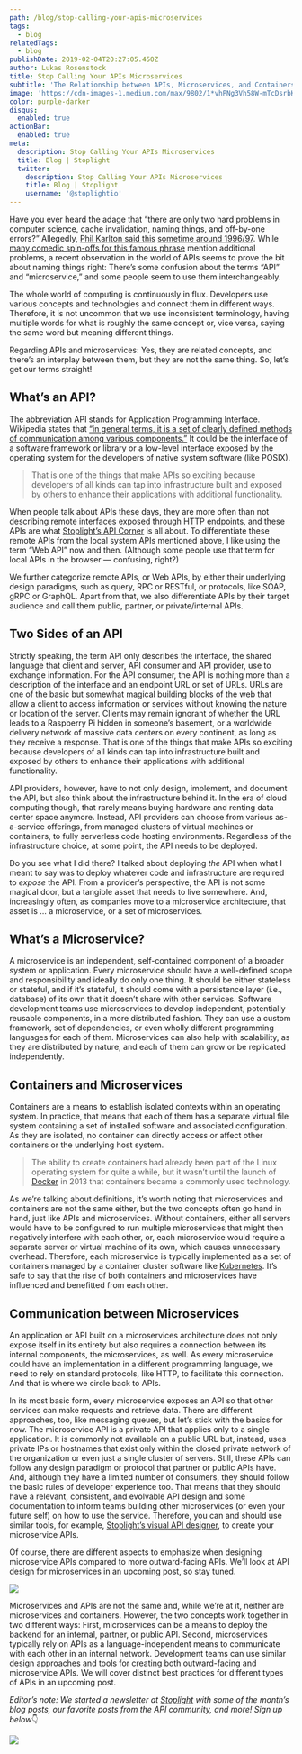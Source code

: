 ```yaml
---
path: /blog/stop-calling-your-apis-microservices
tags:
  - blog
relatedTags:
  - blog
publishDate: 2019-02-04T20:27:05.450Z
author: Lukas Rosenstock
title: Stop Calling Your APIs Microservices
subtitle: 'The Relationship between APIs, Microservices, and Containers'
image: 'https://cdn-images-1.medium.com/max/9802/1*vhPNg3Vh58W-mTcDsrbKAg.jpeg'
color: purple-darker
disqus:
  enabled: true
actionBar:
  enabled: true
meta:
  description: Stop Calling Your APIs Microservices
  title: Blog | Stoplight
  twitter:
    description: Stop Calling Your APIs Microservices
    title: Blog | Stoplight
    username: '@stoplightio'
---
```

Have you ever heard the adage that “there are only two hard problems in computer science, cache invalidation, naming things, and off-by-one errors?” Allegedly, [Phil Karlton said this](https://quotesondesign.com/phil-karlton/) [sometime around 1996/97](https://twitter.com/timbray/status/817025379109990402). While [many comedic spin-offs for this famous phrase](https://www.martinfowler.com/bliki/TwoHardThings.html) mention additional problems, a recent observation in the world of APIs seems to prove the bit about naming things right: There’s some confusion about the terms “API” and “microservice,” and some people seem to use them interchangeably.

The whole world of computing is continuously in flux. Developers use various concepts and technologies and connect them in different ways. Therefore, it is not uncommon that we use inconsistent terminology, having multiple words for what is roughly the same concept or, vice versa, saying the same word but meaning different things.

Regarding APIs and microservices: Yes, they are related concepts, and there’s an interplay between them, but they are not the same thing. So, let’s get our terms straight!

## What’s an API?

The abbreviation API stands for Application Programming Interface. Wikipedia states that [“in general terms, it is a set of clearly defined methods of communication among various components.”](https://en.wikipedia.org/wiki/Application_programming_interface) It could be the interface of a software framework or library or a low-level interface exposed by the operating system for the developers of native system software (like POSIX).

> That is one of the things that make APIs so exciting because developers of all kinds can tap into infrastructure built and exposed by others to enhance their applications with additional functionality.

When people talk about APIs these days, they are more often than not describing remote interfaces exposed through HTTP endpoints, and these APIs are what [Stoplight’s API Corner](http://blog.stoplight.io) is all about. To differentiate these remote APIs from the local system APIs mentioned above, I like using the term “Web API” now and then. (Although some people use that term for local APIs in the browser — confusing, right?)

We further categorize remote APIs, or Web APIs, by either their underlying design paradigms, such as query, RPC or RESTful, or protocols, like SOAP, gRPC or GraphQL. Apart from that, we also differentiate APIs by their target audience and call them public, partner, or private/internal APIs.

## Two Sides of an API

Strictly speaking, the term API only describes the interface, the shared language that client and server, API consumer and API provider, use to exchange information. For the API consumer, the API is nothing more than a description of the interface and an endpoint URL or set of URLs. URLs are one of the basic but somewhat magical building blocks of the web that allow a client to access information or services without knowing the nature or location of the server. Clients may remain ignorant of whether the URL leads to a Raspberry Pi hidden in someone’s basement, or a worldwide delivery network of massive data centers on every continent, as long as they receive a response. That is one of the things that make APIs so exciting because developers of all kinds can tap into infrastructure built and exposed by others to enhance their applications with additional functionality.

API providers, however, have to not only design, implement, and document the API, but also think about the infrastructure behind it. In the era of cloud computing though, that rarely means buying hardware and renting data center space anymore. Instead, API providers can choose from various as-a-service offerings, from managed clusters of virtual machines or containers, to fully serverless code hosting environments. Regardless of the infrastructure choice, at some point, the API needs to be deployed.

Do you see what I did there? I talked about deploying _the_ API when what I meant to say was to deploy whatever code and infrastructure are required to _expose_ the API. From a provider’s perspective, the API is not some magical door, but a tangible asset that needs to live somewhere. And, increasingly often, as companies move to a microservice architecture, that asset is … a microservice, or a set of microservices.

## What’s a Microservice?

A microservice is an independent, self-contained component of a broader system or application. Every microservice should have a well-defined scope and responsibility and ideally do only one thing. It should be either stateless or stateful, and if it’s stateful, it should come with a persistence layer (i.e., database) of its own that it doesn’t share with other services. Software development teams use microservices to develop independent, potentially reusable components, in a more distributed fashion. They can use a custom framework, set of dependencies, or even wholly different programming languages for each of them. Microservices can also help with scalability, as they are distributed by nature, and each of them can grow or be replicated independently.

## Containers and Microservices

Containers are a means to establish isolated contexts within an operating system. In practice, that means that each of them has a separate virtual file system containing a set of installed software and associated configuration. As they are isolated, no container can directly access or affect other containers or the underlying host system.

> The ability to create containers had already been part of the Linux operating system for quite a while, but it wasn’t until the launch of [Docker](https://www.docker.com/) in 2013 that containers became a commonly used technology.

As we’re talking about definitions, it’s worth noting that microservices and containers are not the same either, but the two concepts often go hand in hand, just like APIs and microservices. Without containers, either all servers would have to be configured to run multiple microservices that might then negatively interfere with each other, or, each microservice would require a separate server or virtual machine of its own, which causes unnecessary overhead. Therefore, each microservice is typically implemented as a set of containers managed by a container cluster software like [Kubernetes](https://kubernetes.io/). It’s safe to say that the rise of both containers and microservices have influenced and benefitted from each other.

## Communication between Microservices

An application or API built on a microservices architecture does not only expose itself in its entirety but also requires a connection between its internal components, the microservices, as well. As every microservice could have an implementation in a different programming language, we need to rely on standard protocols, like HTTP, to facilitate this connection. And that is where we circle back to APIs.

In its most basic form, every microservice exposes an API so that other services can make requests and retrieve data. There are different approaches, too, like messaging queues, but let’s stick with the basics for now. The microservice API is a private API that applies only to a single application. It is commonly not available on a public URL but, instead, uses private IPs or hostnames that exist only within the closed private network of the organization or even just a single cluster of servers. Still, these APIs can follow any design paradigm or protocol that partner or public APIs have. And, although they have a limited number of consumers, they should follow the basic rules of developer experience too. That means that they should have a relevant, consistent, and evolvable API design and some documentation to inform teams building other microservices (or even your future self) on how to use the service. Therefore, you can and should use similar tools, for example, [Stoplight’s visual API designer](https://stoplight.io/design), to create your microservice APIs.

Of course, there are different aspects to emphasize when designing microservice APIs compared to more outward-facing APIs. We’ll look at API design for microservices in an upcoming post, so stay tuned.

![](https://cdn-images-1.medium.com/max/2000/1*eskAtDF7n7VTRp90duFiUg.png)

Microservices and APIs are not the same and, while we’re at it, neither are microservices and containers. However, the two concepts work together in two different ways: First, microservices can be a means to deploy the backend for an internal, partner, or public API. Second, microservices typically rely on APIs as a language-independent means to communicate with each other in an internal network. Development teams can use similar design approaches and tools for creating both outward-facing and microservice APIs. We will cover distinct best practices for different types of APIs in an upcoming post.

*Editor’s note: We started a newsletter at [Stoplight](https://stoplight.io/) with some of the month’s blog posts, our favorite posts from the API community, and more! Sign up below*👇

![](https://cdn-images-1.medium.com/max/NaN/1*t-0nFtOwlgG0xGyouTJapQ.png)
